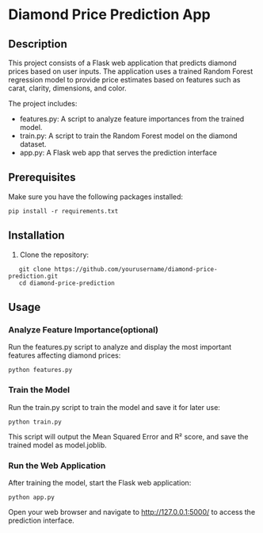 # Diamond Price Prediction App

## Description

This project consists of a Flask web application that predicts diamond prices based on user inputs. The application uses a trained Random Forest regression model to provide price estimates based on features such as carat, clarity, dimensions, and color.

The project includes:
- features.py: A script to analyze feature importances from the trained model.
- train.py: A script to train the Random Forest model on the diamond dataset.
- app.py: A Flask web app that serves the prediction interface

## Prerequisites

Make sure you have the following packages installed:

```
pip install -r requirements.txt
```

## Installation

1. Clone the repository:
```
   git clone https://github.com/yourusername/diamond-price-prediction.git
   cd diamond-price-prediction
```
## Usage

### Analyze Feature Importance(optional)

Run the features.py script to analyze and display the most important features affecting diamond prices:
```
python features.py
```
### Train the Model

Run the train.py script to train the model and save it for later use:
```
python train.py
```
This script will output the Mean Squared Error and R² score, and save the trained model as model.joblib.

### Run the Web Application

After training the model, start the Flask web application:
```
python app.py
```
Open your web browser and navigate to http://127.0.0.1:5000/ to access the prediction interface.
